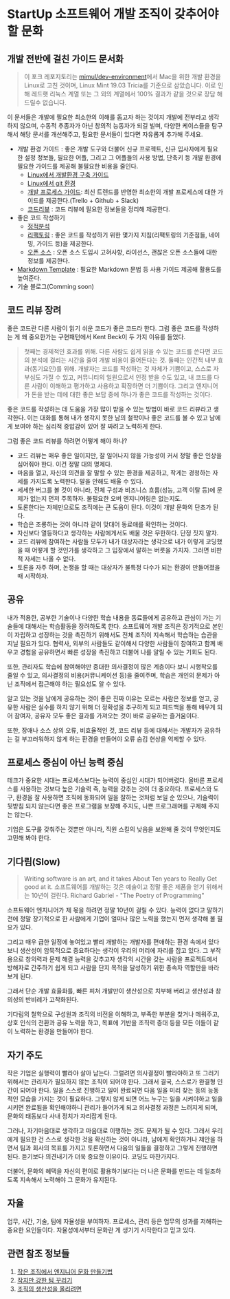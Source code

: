 StartUp 소프트웨어 개발 조직이 갖추어야 할 문화
======================
개발 전반에 걸친 가이드 문서화
---------------

> 이 포크 레포지토리는 [mimul/dev-environment](https://github.com/mimul/dev-environment)에서 Mac을 위한 개발 환경을 Linux로 고친 것이며, Linux Mint 19.03 Tricia를 기준으로 삼았습니다. 이로 인해 레드햇 리눅스 계열 또는 그 외의 계열에서 100% 결과가 같을 것으로 장담 해드릴수 없습니다.

이 문서들은 개발에 필요한 최소한의 이해를 돕고자 하는 것이지 개발에 전부라고 생각하지 않으며, 수동적 추종자가 아닌 창의적 능동자가 되길 빌며, 다양한 케이스들을 탐구해서 해당 문서를 개선해주고, 필요한 문서들이 있다면 자유롭게 추가해 주세요.

- 개발 환경 가이드 : 좋은 개발 도구와 더불어 신규 프로젝트, 신규 입사자에게 필요한 설정 정보들, 필요한 어플, 그리고 그 어플들의 사용 방법, 단축키 등 개발 환경에 필요한 가이드를 제공해 불필요한 비용을 줄인다.
  - [Linux에서 개발환경 구축 가이드][dev_guide]
  - [Linux에서 git 환경](https://github.com/zero734kr/dev-environment/blob/master/mac-git.md)
  - [개발 프로세스 가이드](https://github.com/zero734kr/dev-environment/blob/master/dev-process.md): 최신 트렌드를 반영한 최소한의 개발 프로세스에 대한 가이드를 제공한다.(Trello + Github + Slack)
  - [코드리뷰](https://github.com/zero734kr/dev-environment/blob/master/code-review.md) : 코드 리뷰에 필요한 정보들을 정리해 제공한다.
- 좋은 코드 작성하기
  - [정적분석](https://github.com/zero734kr/dev-environment/blob/master/static-analysis.md)
  - [리팩토링](https://github.com/zero734kr/dev-environment/blob/master/refactoring.md) : 좋은 코드를 작성하기 위한 몇가지 지침(리팩토링의 기준점들, 네이밍, 가이드 등)을 제공한다.
  - [오픈 소스](https://github.com/zero734kr/dev-environment/blob/master/opensource.md) : 오픈 소스 도입시 고혀사항, 라이선스, 괜찮은 오픈 소스들에 대한 정보를 제공한다.
- [Markdown Template](https://github.com/zero734kr/dev-environment/blob/master/markdown-template.md) : 필요한 Markdown 문법 등 사용 가이드 제공해 활용도를 높여준다.
- 기술 블로그(Comming soon)

코드 리뷰 장려
---------------
좋은 코드란 다른 사람이 읽기 쉬운 코드가 좋은 코드라 한다. 그럼 좋은 코드를 작성하는 게 왜 중요한가는 구현패턴에서 Kent Beck이 두 가지 이유를 들었다.

> 첫째는 경제적인 효과를 위해. 다른 사람도 쉽게 읽을 수 있는 코드를 쓴다면 코드의 분석에 걸리는 시간을 줄여 개발 비용이 줄어든다는 것.
> 둘째는 인간적 내부 효과(동기요인)를 위해. 개발자는 코드를 작성하는 것 자체가 기쁨이고, 스스로 자부심도 가질 수 있고, 커뮤니티의 일원으로서 인정 받을 수도 있고, 내 코드를 다른 사람이 이해하고 평가하고 사용하고 확장하면 더 기쁨이다. 그리고 엔지니어가 돈을 받는 데에 대한 좋은 보답 중에 하나가 좋은 코드를 작성하는 것이다.

좋은 코드를 작성하는 데 도움을 가장 많이 받을 수 있는 방법이 바로 코드 리뷰라고 생각한다. 이는 대화를 통해 내가 생각지 못한 남의 철학이나 좋은 코드를 볼 수 있고 남에게 보여야 하는 심리적 중압감이 있어 잘 짜려고 노력하게 한다.

그럼 좋은 코드 리뷰를 하려면 어떻게 해야 하나?
- 코드 리뷰는 매우 좋은 일이지만, 잘 일어나지 않을 가능성이 커서 정말 좋은 인상을 심어줘야 한다. 이건 정말 대의 명제다.
- 마음을 열고, 자신의 의견을 잘 말할 수 있는 환경을 제공하고, 작게는 경청하는 자세를 가지도록 노력한다. 말을 안해도 배울 수 있다.
- 세세한 버그를 볼 것이 아니라, 전체 구성과 비즈니스 흐름(성능, 고객 이탈 등)에 문제가 없는지 먼저 주목하자. 불필요한 오버 엔지니어링은 없는지도.
- 토론한다는 자체만으로도 조직에는 큰 도움이 된다. 이것이 개발 문화의 단초가 된다.
- 학습은 조롱하는 것이 아니라 같이 맞대어 동료애를 확인하는 것이다.
- 자신보다 열등하다고 생각하는 사람에게서도 배울 것은 무한하다. 단정 짓지 말자.
- 코드 리뷰에 참여하는 사람들 모두가 내가 대상자라는 생각으로 내가 이렇게 코딩했을 때 어떻게 할 것인가를 생각하고 그 입장에서 말하는 버릇을 가지자. 그러면 비판적 자세는 나올 수 없다.
- 토론을 자주 하며, 논쟁을 할 때는 대상자가 불특정 다수가 되는 환경이 만들어졌을 때 시작하자.

공유
---------------
내가 적용한, 공부한 기술이나 다양한 학습 내용을 동료들에게 공유하고 관심이 가는 기술들에 대해서는 학습활동을 장려하도록 한다. 소프트웨어 개발 조직은 장기적으로 본인이 자립하고 성장하는 것을 촉진하기 위해서도 전체 조직이 지속해서 학습하는 습관을 지닐 필요가 있다. 협력사, 외부의 사람들도 같이해서 다양한 사람들이 참여하고 함께 배우고 경험을 공유하면서 빠른 성장을 촉진하고 더불어 나를 알릴 수 있는 기회도 된다.

또한, 관리자도 학습에 참여해야만 중대한 의사결정이 많은 계층이다 보니 시행착오를 줄일 수 있고, 의사결정의 비용(커뮤니케이션 등)을 줄여주며, 학습은 개인의 문제가 아닌 조직에서 접근해야 하는 필요성도 알 수 있다.

알고 있는 것을 남에게 공유하는 것이 좋은 진짜 이유는 모르는 사람은 정보를 얻고, 공유한 사람은 실수를 하지 않기 위해 더 정확성을 추구하게 되고 피드백을 통해 배우게 되어 참여자, 공유자 모두 좋은 결과를 가져오는 것이 바로 공유하는 즐거움이다.

또한, 장애나 소스 상의 오류, 비효율적인 것, 코드 리뷰 등에 대해서는 개발자가 공유하는 걸 부끄러워하지 않게 하는 환경을 만들어야 오류 숨김 현상을 억제할 수 있다.

프로세스 중심이 아닌 능력 중심
---------------
테크가 중요한 시대는 프로세스보다는 능력이 중심인 시대가 되어버렸다. 올바른 프로세스를 사용하는 것보다 높은 기술력 즉, 능력을 갖추는 것이 더 중요하다. 프로세스와 도구, 환경을 잘 사용하면 조직에 동화되어 일을 잘하는 것처럼 보일 순 있으나, 기술력이 뒷받침 되지 않는다면 좋은 프로그램을 보장해 주지도, 나쁜 프로그래머를 구제해 주지는 않는다.

기업은 도구룰 갖춰주는 것뿐만 아니라, 직원 스킬의 낮음을 보완해 줄 것이 무엇인지도 고민해 봐야 한다.

기다림(Slow)
---------------
> Writing software is an art, and it takes About Ten years to Really Get good at it.
> 소프트웨어를 개발하는 것은 예술이고 정말 좋은 제품을 얻기 위해서는 10년이 걸린다.
> Richard Gabriel - "The Poetry of Programming"

소프트웨어 엔지니어가 제 몫을 하려면 정말 10년이 걸릴 수 있다. 능력이 없다고 말하기 전에 정말 장기적으로 한 사람에게 기업이 얼마나 많은 노력을 했는지 먼저 생각해 볼 필요가 있다.

그리고 매우 급한 일정에 놓여있고 빨리 개발하는 개발자를 편애하는 환경 속에서 있다 보니 생산성이 암묵적으로 중요하다는 생각이 우리의 머리에 자리를 잡고 있다. 그 부작용으로 창의력과 문제 해결 능력을 갖추고자 생각의 시간을 갖는 사람을 프로젝트에서 방해자로 간주하기 쉽게 되고 사람을 단지 목적을 달성하기 위한 종속자 역할만을 바라보게 된다.

그래서 단순 개발 효율화를, 빠른 피처 개발만이 생산성으로 치부해 버리고 생산성과 창의성의 반비례가 고착화된다.

기다림의 철학으로 구성원과 조직의 비전을 이해하고, 부족한 부분을 찾거나 메워주고, 상호 인식의 전환과 공유 노력을 하고, 목표에 기반을 조직력 증대 등을 모든 이들이 같이 노력하는 환경을 만들어야 한다.

자기 주도
---------------
작은 기업은 실행력이 빨라야 살아 남는다. 그럴려면 의사결정이 빨라야하고 또 그러기 위해서는 관리자가 필요하지 않는 조직이 되어야 한다. 그래서 결국, 스스로가 완결형 인간이 되어야 한다. 일을 스스로 진행하고 일이 완료되면 다음 일을 미리 찾는 등의 능동적인 모습을 가지는 것이 필요하다. 그렇지 않게 되면 어느 누구는 일을 시켜야하고 일을 시키면 완료됨을 확인해야하니 관리가 들어가게 되고 의사결정 과정은 느려지게 되며, 문화의 태동보다 사내 정치가 자리잡게 된다.

그러나, 자기마음대로 생각하고 마음대로 이행하는 것도 문제가 될 수 있다. 그래서 우리에게 필요한 건 스스로 생각한 것을 확신하는 것이 아니라, 남에게 확인하거나 제안을 하면서 팀과 회사의 목표를 가지고 토론하면서 다음의 일들을 결정하고 그렇게 진행하면 된다. 듣기보다 의견내기가 더욱 중요한 이유이다. 코딩도 마찬가지다.

더불어, 문화의 혜택을 자신의 편이로 활용하기보다는 더 나은 문화를 만드는 데 일조하도록 지속해서 노력해야 그 문화가 유지된다.

자율
---------------
업무, 시간, 기술, 팀에 자율성을 부여하자. 프로세스, 관리 등은 업무의 성과를 저해하는 중요한 요인들이다. 자율성에서부터 문화란 게 생기기 시작한다고 믿고 있다.

관련 참조 정보들
---------------
1. [작은 조직에서 엔지니어 문화 만들기법](http://www.mimul.com/pebble/default/2011/07/23/1311414084290.html)
2. [작지만 강한 팀 꾸리기](http://www.mimul.com/pebble/default/2011/01/31/1296401014320.html)
3. [조직의 생산성을 올리려면](http://www.mimul.com/pebble/default/2015/04/30/1430380681414.html)

[dev_guide]: https://github.com/zero734kr/dev-environment/blob/master/mac-dev-env.md
